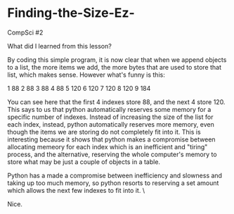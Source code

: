 # Finding-the-Size-Ez-

CompSci #2

What did I learned from this lesson?

By coding this simple program, it is now clear that when we append objects to a list, the more items we add, the more bytes that are used to store that list, which makes sense. However what's funny is this:

1 88
2 88
3 88
4 88
5 120
6 120
7 120
8 120
9 184

You can see here that the first 4 indexes store 88, and the next 4 store 120. This says to us that python automatically reserves some memory for a specific number of indexes. Instead of increasing the size of the list for each index, instead, python automatically reserves more memory, even though the items we are storing do not completely fit into it. This is interesting because it shows that python makes a compromise between allocating memeory for each index which is an inefficient and "tiring" process, and the alternative, reserving the whole computer's memory to store what may be just a couple of objects in a table.

Python has a made a compromise between inefficiency and slowness and taking up too much memory, so python resorts to reserving a set amount which allows the next few indexes to fit into it. \

Nice.

